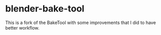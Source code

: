 # blender-bake-tool
This is a fork of the BakeTool with some improvements that I did to have better workflow.
